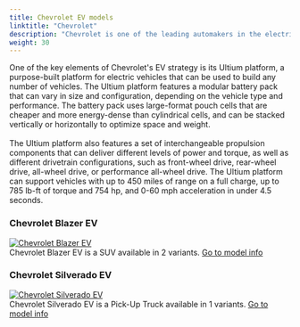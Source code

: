 ```yaml
---
title: Chevrolet EV models
linktitle: "Chevrolet"
description: "Chevrolet is one of the leading automakers in the electric vehicle (EV) market, with a vision to create a world with zero crashes, zero emissions, and zero congestion. The company is committed to providing EVs for everyone, from compact cars to full-size trucks, with a range of models that suit different needs and preferences."
weight: 30
---
```

<!-- markdownlint-disable MD033 -->
<!-- markdownlint-disable MD010 -->
One of the key elements of Chevrolet's EV strategy is its Ultium platform, a purpose-built platform for electric vehicles that can be used to build any number of vehicles. The Ultium platform features a modular battery pack that can vary in size and configuration, depending on the vehicle type and performance. The battery pack uses large-format pouch cells that are cheaper and more energy-dense than cylindrical cells, and can be stacked vertically or horizontally to optimize space and weight.<br /><br />The Ultium platform also features a set of interchangeable propulsion components that can deliver different levels of power and torque, as well as different drivetrain configurations, such as front-wheel drive, rear-wheel drive, all-wheel drive, or performance all-wheel drive. The Ultium platform can support vehicles with up to 450 miles of range on a full charge, up to 785 lb-ft of torque and 754 hp, and 0-60 mph acceleration in under 4.5 seconds.

<div class="container shadow p-3 mb-5 bg-body-tertiary rounded">
<h3> Chevrolet Blazer EV</h3>
	<div class="row">
		<div class="col col-12 col-md-6">
			<a href="blazer_ev"><img src="https://media.evkx.net/multimedia/models/chevrolet/blazer_ev/blazer_ev_ss/main_1_st.jpg" class="img-fluid" alt="Chevrolet Blazer EV" ></a>
		</div>
		<div class="col col-12 col-md-6">
Chevrolet Blazer EV is a SUV available in 2 variants.
<a href="blazer_ev">Go to model info</a>
		</div>
	</div>
</div>
<div class="container shadow p-3 mb-5 bg-body-tertiary rounded">
<h3> Chevrolet Silverado EV</h3>
	<div class="row">
		<div class="col col-12 col-md-6">
			<a href="silverado_ev"><img src="https://media.evkx.net/multimedia/models/chevrolet/silverado_ev/silverado_ev_4wt/main_1_st.jpg" class="img-fluid" alt="Chevrolet Silverado EV" ></a>
		</div>
		<div class="col col-12 col-md-6">
Chevrolet Silverado EV is a Pick-Up Truck available in 1 variants.
<a href="silverado_ev">Go to model info</a>
		</div>
	</div>
</div>
